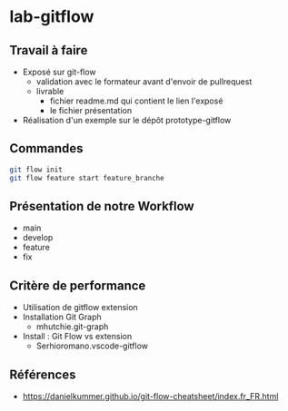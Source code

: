 # lab-gitflow

## Travail à faire 

- Exposé sur git-flow
  - validation avec le formateur avant d'envoir de pullrequest
  - livrable 
    - fichier readme.md qui contient le lien l'exposé
    - le fichier présentation
- Réalisation d'un exemple sur le dépôt prototype-gitflow

## Commandes 

````bash
git flow init
git flow feature start feature_branche
````

## Présentation de notre Workflow 

- main
- develop
- feature
- fix


## Critère de performance 
- Utilisation de gitflow extension
- Installation Git Graph 
    - mhutchie.git-graph
- Install : Git Flow vs extension
  - Serhioromano.vscode-gitflow

## Références 
- https://danielkummer.github.io/git-flow-cheatsheet/index.fr_FR.html